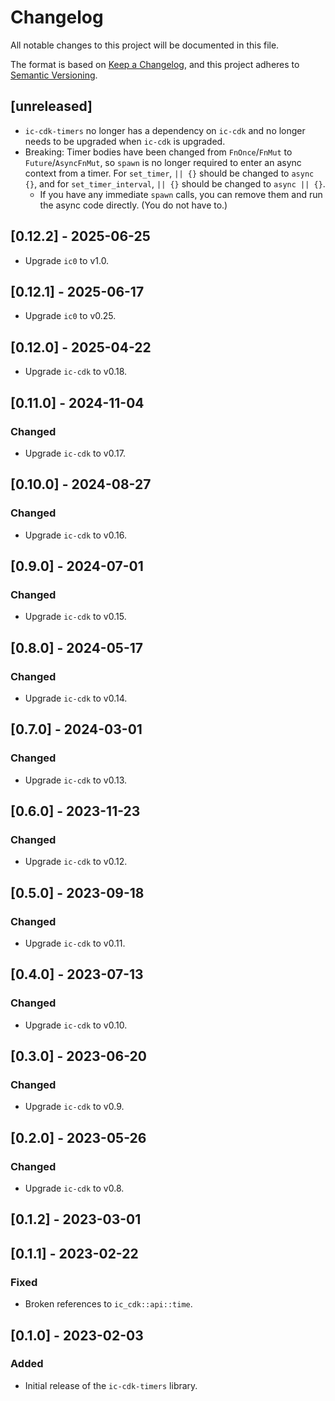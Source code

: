 # Changelog
All notable changes to this project will be documented in this file.

The format is based on [Keep a Changelog](https://keepachangelog.com/en/1.0.0/),
and this project adheres to [Semantic Versioning](https://semver.org/spec/v2.0.0.html).

## [unreleased]

- `ic-cdk-timers` no longer has a dependency on `ic-cdk` and no longer needs to be upgraded when `ic-cdk` is upgraded.
- Breaking: Timer bodies have been changed from `FnOnce`/`FnMut` to `Future`/`AsyncFnMut`, so `spawn` is no longer required to enter an async context from a timer. For `set_timer`, `|| {}` should be changed to `async {}`, and for `set_timer_interval`, `|| {}` should be changed to `async || {}`.
  - If you have any immediate `spawn` calls, you can remove them and run the async code directly. (You do not have to.)

## [0.12.2] - 2025-06-25

- Upgrade `ic0` to v1.0.

## [0.12.1] - 2025-06-17

- Upgrade `ic0` to v0.25.

## [0.12.0] - 2025-04-22

- Upgrade `ic-cdk` to v0.18.

## [0.11.0] - 2024-11-04

### Changed

- Upgrade `ic-cdk` to v0.17.

## [0.10.0] - 2024-08-27

### Changed

- Upgrade `ic-cdk` to v0.16.

## [0.9.0] - 2024-07-01

### Changed

- Upgrade `ic-cdk` to v0.15.

## [0.8.0] - 2024-05-17

### Changed

- Upgrade `ic-cdk` to v0.14.

## [0.7.0] - 2024-03-01

### Changed

- Upgrade `ic-cdk` to v0.13.

## [0.6.0] - 2023-11-23

### Changed

- Upgrade `ic-cdk` to v0.12.

## [0.5.0] - 2023-09-18

### Changed

- Upgrade `ic-cdk` to v0.11.

## [0.4.0] - 2023-07-13

### Changed

- Upgrade `ic-cdk` to v0.10.

## [0.3.0] - 2023-06-20

### Changed

- Upgrade `ic-cdk` to v0.9.

## [0.2.0] - 2023-05-26

### Changed

- Upgrade `ic-cdk` to v0.8.

## [0.1.2] - 2023-03-01

## [0.1.1] - 2023-02-22

### Fixed

- Broken references to `ic_cdk::api::time`.

## [0.1.0] - 2023-02-03

### Added

- Initial release of the `ic-cdk-timers` library.

